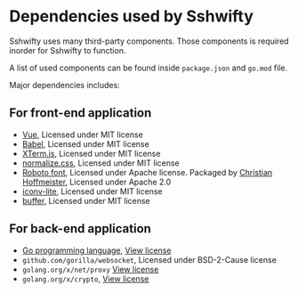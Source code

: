 # Dependencies used by Sshwifty

Sshwifty uses many third-party components. Those components is required inorder
for Sshwifty to function.

A list of used components can be found inside `package.json` and `go.mod` file.

Major dependencies includes:

## For front-end application

- [Vue](https://vuejs.org), Licensed under MIT license
- [Babel](https://babeljs.io/), Licensed under MIT license
- [XTerm.js](https://xtermjs.org/), Licensed under MIT license
- [normalize.css](https://github.com/necolas/normalize.css), Licensed under MIT license
- [Roboto font](https://en.wikipedia.org/wiki/Roboto), Licensed under Apache license.
  Packaged by [Christian Hoffmeister](https://github.com/choffmeister/roboto-fontface-bower), Licensed under Apache 2.0
- [iconv-lite](https://github.com/ashtuchkin/iconv-lite), Licensed under MIT license
- [buffer](https://github.com/feross/buffer), Licensed under MIT license

## For back-end application

- [Go programming language](https://golang.org), [View license](https://github.com/golang/go/blob/master/LICENSE)
- `github.com/gorilla/websocket`, Licensed under BSD-2-Cause license
- `golang.org/x/net/proxy` [View license](https://github.com/golang/net/blob/master/LICENSE)
- `golang.org/x/crypto`, [View license](https://github.com/golang/crypto/blob/master/LICENSE)
